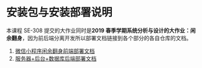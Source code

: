 # 安装包与安装部署说明

本课程 SE-308 提交的大作业同时是**2019 春季学期系统分析与设计的大作业：闲余翻身**，因为前后端分离开发所以部署文档链接到各个部分的各自仓库的文档。

1. [微信小程序闲余翻身前端部署文档](https://github.com/sysu-team1/clientUI/blob/master/README.md)
2. [服务器+后台+数据库后端部署文档](https://github.com/sysu-team1/BackEnd/blob/master/README.md)
